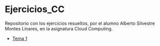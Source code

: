 # Ejercicios_CC
Repositorio con los ejercicios resueltos, por el alumno Alberto Silvestre Montes Linares, en la asignatura Cloud Computing.

- [Tema 1](Tema1/Tema1.md)
